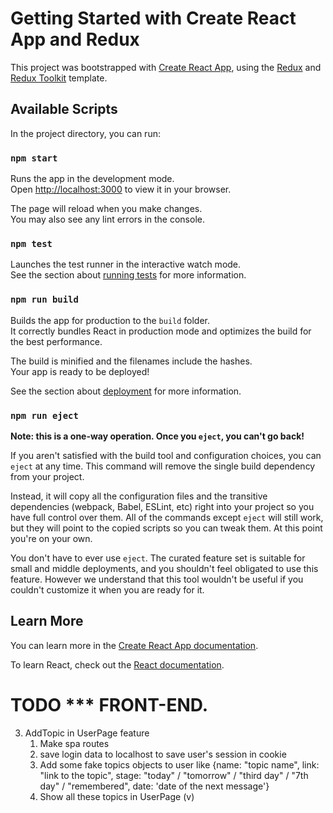 # Getting Started with Create React App and Redux

This project was bootstrapped with [Create React App](https://github.com/facebook/create-react-app), using the [Redux](https://redux.js.org/) and [Redux Toolkit](https://redux-toolkit.js.org/) template.

## Available Scripts

In the project directory, you can run:

### `npm start`

Runs the app in the development mode.\
Open [http://localhost:3000](http://localhost:3000) to view it in your browser.

The page will reload when you make changes.\
You may also see any lint errors in the console.

### `npm test`

Launches the test runner in the interactive watch mode.\
See the section about [running tests](https://facebook.github.io/create-react-app/docs/running-tests) for more information.

### `npm run build`

Builds the app for production to the `build` folder.\
It correctly bundles React in production mode and optimizes the build for the best performance.

The build is minified and the filenames include the hashes.\
Your app is ready to be deployed!

See the section about [deployment](https://facebook.github.io/create-react-app/docs/deployment) for more information.

### `npm run eject`

**Note: this is a one-way operation. Once you `eject`, you can't go back!**

If you aren't satisfied with the build tool and configuration choices, you can `eject` at any time. This command will remove the single build dependency from your project.

Instead, it will copy all the configuration files and the transitive dependencies (webpack, Babel, ESLint, etc) right into your project so you have full control over them. All of the commands except `eject` will still work, but they will point to the copied scripts so you can tweak them. At this point you're on your own.

You don't have to ever use `eject`. The curated feature set is suitable for small and middle deployments, and you shouldn't feel obligated to use this feature. However we understand that this tool wouldn't be useful if you couldn't customize it when you are ready for it.

## Learn More

You can learn more in the [Create React App documentation](https://facebook.github.io/create-react-app/docs/getting-started).

To learn React, check out the [React documentation](https://reactjs.org/).

# TODO *** FRONT-END.

<!-- 1. (done) Configure all project prerequisites(database, redux store etc.)
    - mongodb connection string: "mongodb+srv://Admin:LoraGaf998@remindemycluster.zwcs7hc.mongodb.net/?retryWrites=true&w=majority" (v) -->
<!-- 2. Make AddUser redux feature {name: "Username", email: "usersemail@..", topics: obj} -->
3. AddTopic in UserPage feature
    1. Make spa routes
    2. save login data to localhost to save user's session in cookie
    3. Add some fake topics objects to user like {name: "topic name", link: "link to the topic", stage: "today" / "tomorrow" / "third day" / "7th day" / "remembered", date: 'date of the next message'}
    2. Show all these topics in UserPage (v)
<!-- 6. Show status(stage) of each topic right behind it in topicsList component
8. Make the link in topic to be optional -->

<!-- # TODO *** BACK-END.

1. Display users from db in UsersList
    1. Make api call to db in topicsSlice thunk to receive all users
2. Make post request to login user.
3. Display user's topics from database in UserPage
    1. Make api call to that db in topicsSlice thunk to receive all topics
4. Send scheduled messages to user's email with info like "Hi Username, today is the day to repeat this topic: a.href=topics.link>topics.name<"
5. Get stage of each topic from db and display it right behind each topic in topicsList component
6. Deploy it to the vercel -->